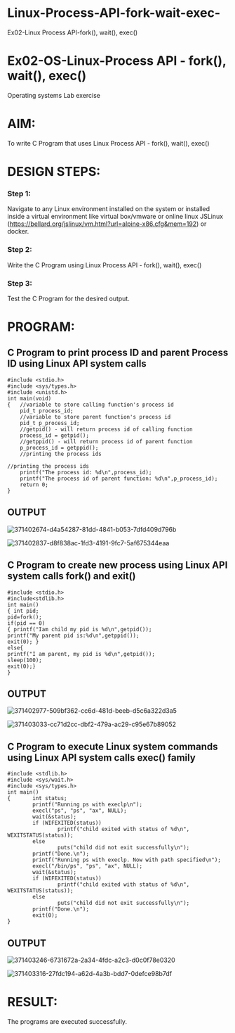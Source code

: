 # Linux-Process-API-fork-wait-exec-
Ex02-Linux Process API-fork(), wait(), exec()
# Ex02-OS-Linux-Process API - fork(), wait(), exec()
Operating systems Lab exercise


# AIM:
To write C Program that uses Linux Process API - fork(), wait(), exec()

# DESIGN STEPS:

### Step 1:

Navigate to any Linux environment installed on the system or installed inside a virtual environment like virtual box/vmware or online linux JSLinux (https://bellard.org/jslinux/vm.html?url=alpine-x86.cfg&mem=192) or docker.

### Step 2:

Write the C Program using Linux Process API - fork(), wait(), exec()

### Step 3:

Test the C Program for the desired output. 

# PROGRAM:

## C Program to print process ID and parent Process ID using Linux API system calls


```
#include <stdio.h>
#include <sys/types.h>
#include <unistd.h>
int main(void)
{	//variable to store calling function's process id
	pid_t process_id;
	//variable to store parent function's process id
	pid_t p_process_id;
	//getpid() - will return process id of calling function
	process_id = getpid();
	//getppid() - will return process id of parent function
	p_process_id = getppid();
	//printing the process ids

//printing the process ids
	printf("The process id: %d\n",process_id);
	printf("The process id of parent function: %d\n",p_process_id);
	return 0; 
}
```



## OUTPUT

![371402674-d4a54287-81dd-4841-b053-7dfd409d796b](https://github.com/user-attachments/assets/2cd71646-f624-4b45-aa13-3e7049f35522)



![371402837-d8f838ac-1fd3-4191-9fc7-5af675344eaa](https://github.com/user-attachments/assets/edbc22be-1a3c-49b0-813f-c7cb3e068930)




## C Program to create new process using Linux API system calls fork() and exit()


```
#include <stdio.h>
#include<stdlib.h>
int main()
{ int pid; 
pid=fork(); 
if(pid == 0) 
{ printf("Iam child my pid is %d\n",getpid()); 
printf("My parent pid is:%d\n",getppid()); 
exit(0); } 
else{ 
printf("I am parent, my pid is %d\n",getpid()); 
sleep(100); 
exit(0);} 
}

```


## OUTPUT

![371402977-509bf362-cc6d-481d-beeb-d5c6a322d3a5](https://github.com/user-attachments/assets/f23d3c55-6c49-494c-a9ad-c053d6ac3745)


![371403033-cc71d2cc-dbf2-479a-ac29-c95e67b89052](https://github.com/user-attachments/assets/4bcf0390-ff86-414a-9e73-2eac9fa00e54)



## C Program to execute Linux system commands using Linux API system calls exec() family

```
#include <stdlib.h>
#include <sys/wait.h>
#include <sys/types.h>
int main()
{       int status;
        printf("Running ps with execlp\n");
        execl("ps", "ps", "ax", NULL);
        wait(&status);
        if (WIFEXITED(status))
                printf("child exited with status of %d\n", WEXITSTATUS(status));
        else
                puts("child did not exit successfully\n");
        printf("Done.\n");
        printf("Running ps with execlp. Now with path specified\n");
        execl("/bin/ps", "ps", "ax", NULL);
        wait(&status);
        if (WIFEXITED(status))
                printf("child exited with status of %d\n", WEXITSTATUS(status));
        else
                puts("child did not exit successfully\n");
        printf("Done.\n");
        exit(0);
}
```





## OUTPUT

![371403246-6731672a-2a34-4fdc-a2c3-d0c0f78e0320](https://github.com/user-attachments/assets/1bf632e0-a17d-489f-87f4-a5b0b1e55371)



![371403316-27fdc194-a62d-4a3b-bdd7-0defce98b7df](https://github.com/user-attachments/assets/34637ccc-b613-4582-a946-d32776ed481a)


# RESULT:
The programs are executed successfully.
